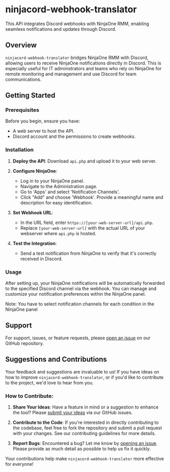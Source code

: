 # ninjacord-webhook-translator

This API integrates Discord webhooks with NinjaOne RMM, enabling seamless notifications and updates through Discord.

## Overview

`ninjacord-webhook-translator` bridges NinjaOne RMM with Discord, allowing users to receive NinjaOne notifications directly in Discord. This is especially useful for IT administrators and teams who rely on NinjaOne for remote monitoring and management and use Discord for team communications.

## Getting Started

### Prerequisites

Before you begin, ensure you have:

- A web server to host the API.
- Discord account and the permissions to create webhooks.

### Installation

1. **Deploy the API**: Download `api.php` and upload it to your web server.

2. **Configure NinjaOne**:
   - Log in to your NinjaOne panel.
   - Navigate to the Administration page.
   - Go to 'Apps' and select 'Notification Channels'.
   - Click "Add" and choose 'Webhook'. Provide a meaningful name and description for easy identification.

3. **Set Webhook URL**:
   - In the URL field, enter `https://[your-web-server-url]/api.php`.
   - Replace `[your-web-server-url]` with the actual URL of your webserver where `api.php` is hosted.

4. **Test the Integration**:
   - Send a test notification from NinjaOne to verify that it's correctly received in Discord.

### Usage

After setting up, your NinjaOne notifications will be automatically forwarded to the specified Discord channel via the webhook. You can manage and customize your notification preferences within the NinjaOne panel.

Note: You have to select notification channels for each condition in the NinjaOne panel

## Support

For support, issues, or feature requests, please [open an issue](https://github.com/redbaron2k7/ninjacord-webhook-translator/issues) on our GitHub repository.

## Suggestions and Contributions

Your feedback and suggestions are invaluable to us! If you have ideas on how to improve `ninjacord-webhook-translator`, or if you'd like to contribute to the project, we'd love to hear from you.

### How to Contribute:

1. **Share Your Ideas**: Have a feature in mind or a suggestion to enhance the tool? Please [submit your ideas](https://github.com/redbaron2k7/ninjacord-webhook-translator/issues) via our GitHub issues.

2. **Contribute to the Code**: If you're interested in directly contributing to the codebase, feel free to fork the repository and submit a pull request with your changes. See our contributing guidelines for more details.

3. **Report Bugs**: Encountered a bug? Let me know by [opening an issue](https://github.com/redbaron2k7/ninjacord-webhook-translator/issues). Please provide as much detail as possible to help us fix it quickly.

Your contributions help make `ninjacord-webhook-translator` more effective for everyone!

